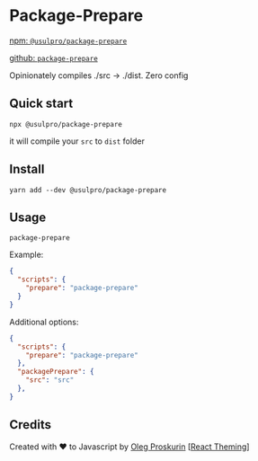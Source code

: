 # Package-Prepare

[npm: `@usulpro/package-prepare`](https://www.npmjs.com/package/@usulpro/package-prepare)

[github: `package-prepare`](https://github.com/UsulPro/package-prepare)

Opinionately compiles ./src -> ./dist. Zero config

## Quick start

```shell
npx @usulpro/package-prepare
```

it will compile your `src` to `dist` folder

## Install

```shell
yarn add --dev @usulpro/package-prepare
```

## Usage

```shell
package-prepare
```

Example:

```json
{
  "scripts": {
    "prepare": "package-prepare"
  }
}
```

Additional options:


```json
{
  "scripts": {
    "prepare": "package-prepare"
  },
  "packagePrepare": {
    "src": "src"
  },
}
```


## Credits

<div align="left" style="height: 16px;">Created with ❤︎ to Javascript by <a href="https://twitter.com/UsulPro">Oleg Proskurin</a>  [<a href="https://github.com/react-theming">React Theming</a>]
</div>
